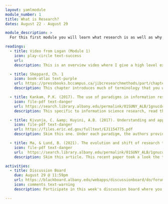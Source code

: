 ```yaml
---
layout: yamlmodule
module_number: 1
title: What is Research?
dates: August 22 - August 29

module_description: >
  For this first module you will learn what research is as well as why research projects are carried out in specific ways, based on the underlying beliefs of the researchers.

readings:
  - title: Video from Logan (Module 1)
    icon: play-circle text-success
    url:
    description: This is an overview video where I give a high level explanation of the readings and describe this week's tasks.

  - title: Sheppard, Ch. 1
    icon: book-atlas text-purple
    url: https://pressbooks.bccampus.ca/jibcresearchmethods/part/chapter1/
    description: This chapter introduces much of terminology that you will need for this class. In addition to these definitions, this chapter covers research paradigms that are essential to understanding the ontological underpinnings of field research.

  - title: Kankam, P.K. (2017). The use of paradigms in information research. <em>Library &amp; Information Science Research, 41</em>(2), 85-92.
    icon: file-pdf text-danger
    url: https://search.library.albany.edu/permalink/01SUNY_ALB/1gnucdc/cdi_proquest_journals_2261241084
    description: This specific to information science research, read this article to learn what the different paradigms look like in information science.

  - title: Kivunja, C. &amp; Kuyini, A.B. (2017). Understanding and apply research paradigms in educational contexts. <em>International Journal of Higher Education, 6</em>(5), 26-41.
    icon: file-pdf text-danger
    url: https://files.eric.ed.gov/fulltext/EJ1154775.pdf
    description: Skim this one. Under each paradigm, the authors provide criteria for evaluating research.

  - title: Ma, & Lund, B. (2021). The evolution and shift of research topics and methods in library and information science. <em>Journal of the Association for Information Science and Technology, 72</em>(8), 1059–1074. <a target="_blank" href="https://doi.org/10.1002/asi.24474">https://doi.org/10.1002/asi.24474</a>
    icon: file-pdf text-danger
    url:  https://search.library.albany.edu/permalink/01SUNY_ALB/1gnucdc/cdi_wiley_primary_10_1002_asi_24474_ASI24474
    description: Skim this article. This recent paper took a look the topics of research studies from LIS articles.

activities:
  - title: Discussion Board
    due: August 29 @ 11:59pm
    url: https://blackboard.albany.edu/webapps/discussionboard/do/forum?action=list_threads&course_id=_170260_1&nav=discussion_board_entry&conf_id=_276906_1&forum_id=_590089_1
    icon: comments text-warning
    description: Participate in this week's discussion board where you will tell us which research paradigm most resonates with you and why. Respond to your classmates noting similarities and differences. Elaborate on how that might effect any potential collaboration.

---
```

